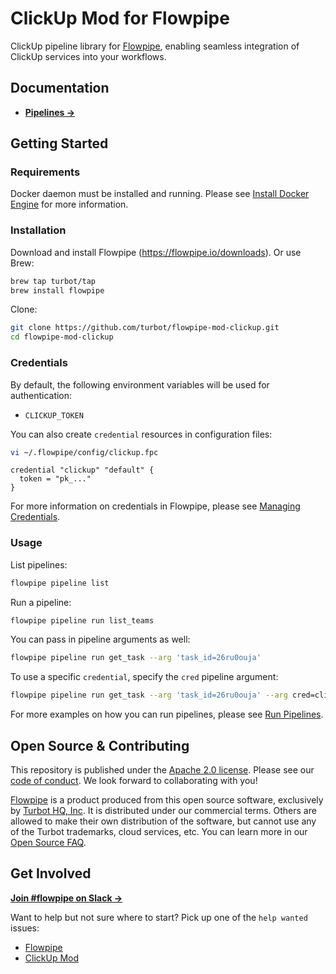 # ClickUp Mod for Flowpipe

ClickUp pipeline library for [Flowpipe](https://flowpipe.io), enabling seamless integration of ClickUp services into your workflows.

## Documentation

- **[Pipelines →](https://hub.flowpipe.io/mods/turbot/clickup/pipelines)**

## Getting Started

### Requirements

Docker daemon must be installed and running. Please see [Install Docker Engine](https://docs.docker.com/engine/install/) for more information.

### Installation

Download and install Flowpipe (https://flowpipe.io/downloads). Or use Brew:

```sh
brew tap turbot/tap
brew install flowpipe
```

Clone:

```sh
git clone https://github.com/turbot/flowpipe-mod-clickup.git
cd flowpipe-mod-clickup
```

### Credentials

By default, the following environment variables will be used for authentication:

- `CLICKUP_TOKEN`

You can also create `credential` resources in configuration files:

```sh
vi ~/.flowpipe/config/clickup.fpc
```

```hcl
credential "clickup" "default" {
  token = "pk_..."
}
```

For more information on credentials in Flowpipe, please see [Managing Credentials](https://flowpipe.io/docs/run/credentials).

### Usage

List pipelines:

```sh
flowpipe pipeline list
```

Run a pipeline:

```sh
flowpipe pipeline run list_teams
```

You can pass in pipeline arguments as well:

```sh
flowpipe pipeline run get_task --arg 'task_id=26ru0ouja'
```

To use a specific `credential`, specify the `cred` pipeline argument:

```sh
flowpipe pipeline run get_task --arg 'task_id=26ru0ouja' --arg cred=clickup_dev
```

For more examples on how you can run pipelines, please see [Run Pipelines](https://flowpipe.io/docs/run/pipelines).

## Open Source & Contributing

This repository is published under the [Apache 2.0 license](https://www.apache.org/licenses/LICENSE-2.0). Please see our [code of conduct](https://github.com/turbot/.github/blob/main/CODE_OF_CONDUCT.md). We look forward to collaborating with you!

[Flowpipe](https://flowpipe.io) is a product produced from this open source software, exclusively by [Turbot HQ, Inc](https://turbot.com). It is distributed under our commercial terms. Others are allowed to make their own distribution of the software, but cannot use any of the Turbot trademarks, cloud services, etc. You can learn more in our [Open Source FAQ](https://turbot.com/open-source).

## Get Involved

**[Join #flowpipe on Slack →](https://flowpipe.io/community/join)**

Want to help but not sure where to start? Pick up one of the `help wanted` issues:

- [Flowpipe](https://github.com/turbot/flowpipe/labels/help%20wanted)
- [ClickUp Mod](https://github.com/turbot/flowpipe-mod-clickup/labels/help%20wanted)
